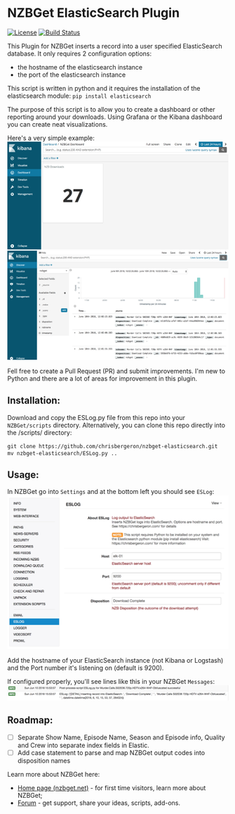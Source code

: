 # NZBGet ElasticSearch Plugin #
[![License](https://img.shields.io/badge/license-GPL-blue.svg)](http://www.gnu.org/licenses/)
[![Build Status](https://img.shields.io/travis/nzbget/nzbget/develop.svg)](https://travis-ci.org/nzbget/nzbget)

This Plugin for NZBGet inserts a record into a user specified ElasticSearch database.  It only requires 2 configuration options:
- the hostname of the elasticsearch instance
- the port of the elasticsearch instance

This script is written in python and it requires the installation of the elasticsearch module: `pip install elasticsearch`

The purpose of this script is to allow you to create a dashboard or other reporting around your downloads.  Using Grafana or the Kibana dashboard you can create neat visualizations.  

Here's a very simple example:
![Simple Kibana Visualization](https://raw.githubusercontent.com/chrisbergeron/nzbget-elasticsearch/master/screenshots/kibana_visualization.png)
![Simple Kibana Search](https://raw.githubusercontent.com/chrisbergeron/nzbget-elasticsearch/master/screenshots/kibana_search.png)

Fell free to create a Pull Request (PR) and submit improvements.  I'm new to Python and there are a lot of areas for improvement in this plugin.

## Installation: ##
Download and copy the ESLog.py file from this repo into your `NZBGet/scripts` directory.  Alternatively, you can clone this repo directly into the /scripts/ directory:
```
git clone https://github.com/chrisbergeron/nzbget-elasticsearch.git
mv nzbget-elasticsearch/ESLog.py ..
```

## Usage: ##
In NZBGet go into `Settings` and at the bottom left you should see `ESLog`:
![Configuring Plugin](https://raw.githubusercontent.com/chrisbergeron/nzbget-elasticsearch/master/screenshots/configuring-plugin.png)

Add the hostname of your ElasticSearch instance (not Kibana or Logstash) and the Port number it's listening on (default is 9200).

If configured properly, you'll see lines like this in your NZBGet `Messages`:
![Sample Log Output](https://raw.githubusercontent.com/chrisbergeron/nzbget-elasticsearch/master/screenshots/nzbget-example-log-entry.png)

## Roadmap: ##
- [ ] Separate Show Name, Episode Name, Season and Episode info, Quality and Crew into separate index fields in Elastic.
- [ ] Add case statement to parse and map NZBGet output codes into disposition names

Learn more about NZBGet here:
- [Home page (nzbget.net)](http://nzbget.net) - for first time visitors, learn more about NZBGet;
- [Forum](http://forum.nzbget.net) - get support, share your ideas, scripts, add-ons.